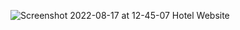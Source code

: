 
![Screenshot 2022-08-17 at 12-45-07 Hotel Website](https://user-images.githubusercontent.com/67837234/185057894-5dd9f112-7372-4e2a-b9bc-37be9dee614d.png)

